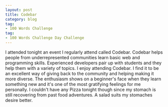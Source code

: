 ```yaml
---
layout: post
title: Codebar
category: blog
tag:
- 100 Words Challenge
tag:
- 100 Words Challenge Day Challenge
---
```

I attended tonight an event I regularly attend called Codebar. Codebar helps people from underrepresented communities learn basic web and programming skills. Experienced developers pair up with students and they help them with a variety of topics. I enjoy attending Codebar. I find it to be an excellent way of giving back to the community and helping making it more diverse. The enthusiasm shows on a beginner's face when they learn something new and it's one of the most gratifying feelings for me personally. I couldn't have any Pizza tonight though since my stomach is still recovering from past food adventures. A salad suits my stomaches desire better.
